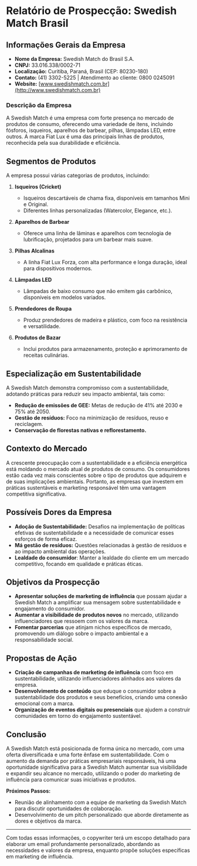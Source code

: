 # Relatório de Prospecção: Swedish Match Brasil

## Informações Gerais da Empresa
- **Nome da Empresa:** Swedish Match do Brasil S.A.
- **CNPJ:** 33.016.338/0002-71
- **Localização:** Curitiba, Paraná, Brasil (CEP: 80230-180)
- **Contato:** (41) 3302-5225 | Atendimento ao cliente: 0800 0245091
- **Website:** [www.swedishmatch.com.br](http://www.swedishmatch.com.br)

### Descrição da Empresa
A Swedish Match é uma empresa com forte presença no mercado de produtos de consumo, oferecendo uma variedade de itens, incluindo fósforos, isqueiros, aparelhos de barbear, pilhas, lâmpadas LED, entre outros. A marca Fiat Lux é uma das principais linhas de produtos, reconhecida pela sua durabilidade e eficiência.

## Segmentos de Produtos
A empresa possui várias categorias de produtos, incluindo:

1. **Isqueiros (Cricket)**
   - Isqueiros descartáveis de chama fixa, disponíveis em tamanhos Mini e Original.
   - Diferentes linhas personalizadas (Watercolor, Elegance, etc.).

2. **Aparelhos de Barbear**
   - Oferece uma linha de lâminas e aparelhos com tecnologia de lubrificação, projetados para um barbear mais suave.

3. **Pilhas Alcalinas**
   - A linha Fiat Lux Forza, com alta performance e longa duração, ideal para dispositivos modernos.

4. **Lâmpadas LED**
   - Lâmpadas de baixo consumo que não emitem gás carbônico, disponíveis em modelos variados.

5. **Prendedores de Roupa**
   - Produz prendedores de madeira e plástico, com foco na resistência e versatilidade.

6. **Produtos de Bazar**
   - Inclui produtos para armazenamento, proteção e aprimoramento de receitas culinárias.

## Especialização em Sustentabilidade
A Swedish Match demonstra compromisso com a sustentabilidade, adotando práticas para reduzir seu impacto ambiental, tais como:
- **Redução de emissões de GEE:** Metas de redução de 41% até 2030 e 75% até 2050.
- **Gestão de resíduos:** Foco na minimização de resíduos, reuso e reciclagem.
- **Conservação de florestas nativas e reflorestamento.**

## Contexto do Mercado
A crescente preocupação com a sustentabilidade e a eficiência energética está moldando o mercado atual de produtos de consumo. Os consumidores estão cada vez mais conscientes sobre o tipo de produtos que adquirem e de suas implicações ambientais. Portanto, as empresas que investem em práticas sustentáveis e marketing responsável têm uma vantagem competitiva significativa.

## Possíveis Dores da Empresa
- **Adoção de Sustentabilidade:** Desafios na implementação de políticas efetivas de sustentabilidade e a necessidade de comunicar esses esforços de forma eficaz.
- **Má gestão de resíduos:** Questões relacionadas à gestão de resíduos e ao impacto ambiental das operações.
- **Lealdade do consumidor**: Manter a lealdade do cliente em um mercado competitivo, focando em qualidade e práticas éticas.

## Objetivos da Prospecção
- **Apresentar soluções de marketing de influência** que possam ajudar a Swedish Match a amplificar sua mensagem sobre sustentabilidade e engajamento do consumidor.
- **Aumentar a visibilidade de produtos novos** no mercado, utilizando influenciadores que ressoem com os valores da marca.
- **Fomentar parcerias** que atinjam nichos específicos de mercado, promovendo um diálogo sobre o impacto ambiental e a responsabilidade social.

## Propostas de Ação
- **Criação de campanhas de marketing de influência** com foco em sustentabilidade, utilizando influenciadores alinhados aos valores da empresa.
- **Desenvolvimento de conteúdo** que eduque o consumidor sobre a sustentabilidade dos produtos e seus benefícios, criando uma conexão emocional com a marca.
- **Organização de eventos digitais ou presenciais** que ajudem a construir comunidades em torno do engajamento sustentável.

## Conclusão
A Swedish Match está posicionada de forma única no mercado, com uma oferta diversificada e uma forte ênfase em sustentabilidade. Com o aumento da demanda por práticas empresariais responsáveis, há uma oportunidade significativa para a Swedish Match aumentar sua visibilidade e expandir seu alcance no mercado, utilizando o poder do marketing de influência para comunicar suas iniciativas e produtos.

**Próximos Passos:**
- Reunião de alinhamento com a equipe de marketing da Swedish Match para discutir oportunidades de colaboração.
- Desenvolvimento de um pitch personalizado que aborde diretamente as dores e objetivos da marca.

---
Com todas essas informações, o copywriter terá um escopo detalhado para elaborar um email profundamente personalizado, abordando as necessidades e valores da empresa, enquanto propõe soluções específicas em marketing de influência.